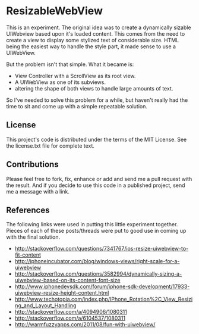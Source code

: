 ResizableWebView
================

This is an experiment.  The original idea was to create a dynamically sizable UIWebview 
based upon it's loaded content.  This comes from the need to create a view to display some
stylized text of considerable size.  HTML being the easiest way to handle the style part,
it made sense to use a UIWebView.

But the problem isn't that simple.  What it became is:

 * View Controller with a ScrollView as its root view.
 * A UIWebView as one of its subviews.
 * altering the shape of both views to handle large amounts of text.


So I've needed to solve this problem for a while, but haven't really had the time to sit 
and come up with a simple repeatable solution.

License
-------

This project's code is distributed under the terms of the MIT License.  See the
license.txt file for complete text.

Contributions
-------------

Please feel free to fork, fix, enhance or add and send me a pull request with the result. 
And if you decide to use this code in a published project, send me a message with a link.

References
----------

The following links were used in putting this little experiment together.  Pieces of each
of these posts/threads were put to good use in coming up with the final solution.

 * http://stackoverflow.com/questions/7341767/ios-resize-uiwebview-to-fit-content
 * http://iphoneincubator.com/blog/windows-views/right-scale-for-a-uiwebview
 * http://stackoverflow.com/questions/3582994/dynamically-sizing-a-uiwebview-based-on-its-content-font-size
 * http://www.iphonedevsdk.com/forum/iphone-sdk-development/17933-uiwebview-resize-height-content.html
 * http://www.techotopia.com/index.php/IPhone_Rotation%2C_View_Resizing_and_Layout_Handling
 * http://stackoverflow.com/a/4094906/1080311
 * http://stackoverflow.com/a/6104537/1080311
 * http://warmfuzzyapps.com/2011/08/fun-with-uiwebview/
 
